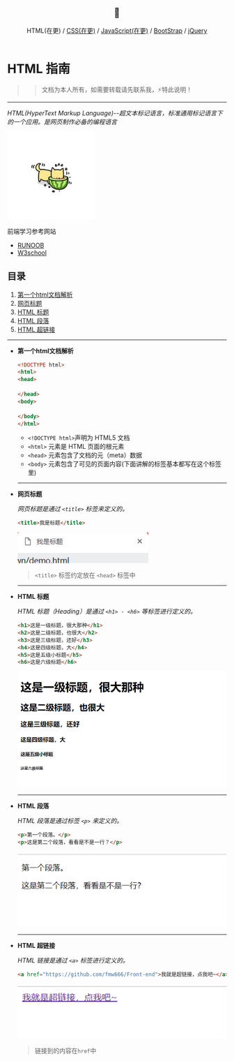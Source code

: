 <div align="center">
  <h2><a name="head"></a>📖</h2>
</div>  
<div align="center">
  HTML(在更) / <a href="https://github.com/fmw666/Front-end/blob/master/CSS/README.md#head">CSS(在更)</a> / <a href="https://github.com/fmw666/Front-end/blob/master/JavaScript/README.md#head">JavaScript(在更)</a> / <a href="#">BootStrap</a> / <a href="#">jQuery</a>
</div>

<br>

# HTML 指南

>> 文档为本人所有，如需要转载请先联系我，⚡特此说明！
<hr/>

*HTML(HyperText Markup Language)--超文本标记语言，标准通用标记语言下的一个应用。是网页制作必备的编程语言*

<img src="pics/cute.jpg" width="200">

前端学习参考网站
 - [RUNOOB](http://www.runoob.com/)
 - [W3school](http://www.w3school.com.cn/index.html)

## 目录

1. [第一个html文档解析](#1)
1. [网页标题](#2)
1. [HTML 标题](#3)
1. [HTML 段落](#4)
1. [HTML 超链接](#5)

---

<a name="1"></a>
+ **第一个html文档解析**
  ```html
  <!DOCTYPE html>
  <html>
  <head>

  </head>
  <body>

  </body>
  </html>
  ```
  - `<!DOCTYPE html>`声明为 HTML5 文档
  - `<html>` 元素是 HTML 页面的根元素
  - `<head>` 元素包含了文档的元（meta）数据
  - `<body>` 元素包含了可见的页面内容(下面讲解的标签基本都写在这个标签里)
  
  ---
  
<a name="2"></a>  
+ **网页标题**

  *网页标题是通过 `<title>` 标签来定义的。*
  ```html
  <title>我是标题</title>
  ```
  <img src="pics/0.png" width="300"><br>
  
  > `<title>` 标签约定放在 `<head>` 标签中
  
  ---

<a name="3"></a>
+ **HTML 标题**

  *HTML 标题（Heading）是通过 `<h1> - <h6>` 等标签进行定义的。*
  ```html
  <h1>这是一级标题，很大那种</h1>
  <h2>这是二级标题，也很大</h2>
  <h3>这是三级标题，还好</h3>
  <h4>这是四级标题，大</h4>
  <h5>这是五级小标题</h5>
  <h6>这是六级标题</h6>
  ```
  <img src="pics/1.png" width="700">
  
  ---

<a name="4"></a>
+ **HTML 段落**

  *HTML 段落是通过标签 `<p>` 来定义的。*
  ```html
  <p>第一个段落。</p>
  <p>这是第二个段落，看看是不是一行？</p>
  ```
  <img src="pics/2.png" width="500">
  
  ---

<a name="5"></a>
+ **HTML 超链接**

  *HTML 链接是通过 `<a>` 标签进行定义的。*
  ```html
  <a href="https://github.com/fmw666/Front-end">我就是超链接，点我吧~</a>
  ```
  <img src="pics/3.png" width="500">
  
  > 链接到的内容在`href`中

